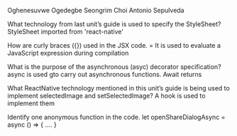 Oghenesuvwe Ogedegbe
Seongrim Choi
Antonio Sepulveda

What technology from last unit’s guide is used to specify the StyleSheet?
StyleSheet imported from 'react-native'

How are curly braces ({}) used in the JSX code.
= It is used to evaluate a JavaScript expression during compilation

What is the purpose of the asynchronous (asyc) decorator specification?
async is used gto carry out asynchronous functions. Await returns

What ReactNative technology mentioned in this unit’s guide is being used to implement selectedImage and setSelectedImage?
A hook is used to implement them

Identify one anonymous function in the code.
let openShareDialogAsync = async () => {
    ....
    }
